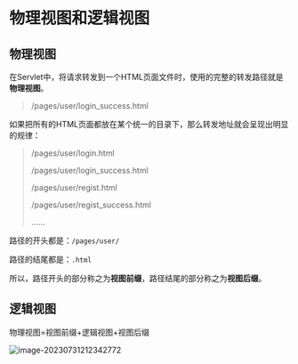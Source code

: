 # 物理视图和逻辑视图

## 物理视图

在Servlet中，将请求转发到一个HTML页面文件时，使用的完整的转发路径就是**物理视图**。

> /pages/user/login_success.html

如果把所有的HTML页面都放在某个统一的目录下，那么转发地址就会呈现出明显的规律：

> /pages/user/login.html 
>
> /pages/user/login_success.html 
>
> /pages/user/regist.html
>
>  /pages/user/regist_success.html
>
> ……

路径的开头都是：`/pages/user/`

路径的结尾都是：`.html`

所以，路径开头的部分称之为**视图前缀**，路径结尾的部分称之为**视图后缀**。

## 逻辑视图

物理视图=视图前缀+逻辑视图+视图后缀

![image-20230731212342772](https://cdn.jsdelivr.net/gh/letengzz/Two-C@main/img/Java/202307312123752.png)